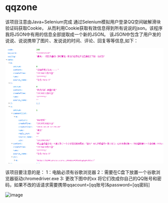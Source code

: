 # qqzone

该项目注意由Java+Selenium完成 通过Selenium模拟用户登录QQ空间破解滑块验证码获取Cookie，
从而利用Cookie获取有效信息得到所有说说的json。该程序我将JSON中有用的信息全部提取成一个新的JSON。
该JSON中包含了用户发的说说、说说携带了图片、发说说的时间、评论、回复等等信息,如下：

![image](https://github.com/Yun-Ge/qqzone/blob/master/G2%24QQ3%24TO3POCN%60BXM0WPWC.png)

该项目要注意的是：
  1：电脑必须有谷歌浏览器
  2：需要在C盘下放置一个谷歌浏览器驱动chromedriver.exe
  3: 更改下图中的xx 将它们改成你自己的QQ账号和密码，如果不改的话请求需要携带qqacount=[qq账号]&password=[qq密码]
  
![image](https://github.com/Yun-Ge/qqzone/blob/master/O20\(C37%25Z6%5DTP%5D32REMT%246F.png)
 
